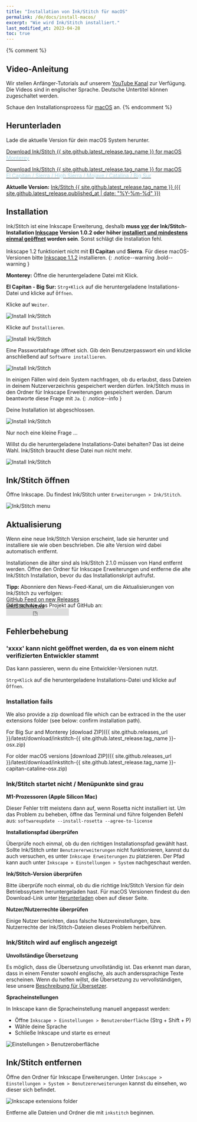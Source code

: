 ```yaml
---
title: "Installation von Ink/Stitch für macOS"
permalink: /de/docs/install-macos/
excerpt: "Wie wird Ink/Stitch installiert."
last_modified_at: 2023-04-28
toc: true
---
```

{% comment %}
## Video-Anleitung

Wir stellen Anfänger-Tutorials auf unserem <i class="fab fa-youtube"></i> [YouTube Kanal](https://www.youtube.com/c/InkStitch) zur Verfügung. Die Videos sind in englischer Sprache. Deutsche Untertitel können zugeschaltet werden.

Schaue den Installationsprozess für <i class="fab fa-apple"></i> [macOS](https://www.youtube.com/watch?v=gmOVLNh9cu8&list=PLvlbfDmZyXG1ORmeqHdp4aP7J71e7icJP&index=3) an.
{% endcomment %}

## Herunterladen
Lade die aktuelle Version für dein macOS System herunter.

<p><a href="{{ site.github.releases_url }}/latest/download/inkstitch-{{ site.github.latest_release.tag_name }}-osx.pkg" class="btn btn--info btn--large"><i class="fa fa-download " ></i> Download Ink/Stitch {{ site.github.latest_release.tag_name }} for macOS<br><span style="color:lightblue;">Monterey</span></a></p>
<p><a href="{{ site.github.releases_url }}/latest/download/inkstitch-{{ site.github.latest_release.tag_name }}-capitan-catalina-osx.pkg" class="btn btn--info btn--large"><i class="fa fa-download " ></i> Download Ink/Stitch {{ site.github.latest_release.tag_name }} for macOS<br><span style="color:lightblue;">El Capitan / Sierra / High Sierra / Mojave / Catalina / Big Sur</span></a></p>

**Aktuelle Version:** [Ink/Stitch {{ site.github.latest_release.tag_name }} ({{ site.github.latest_release.published_at | date: "%Y-%m-%d"  }})](https://github.com/inkstitch/inkstitch/releases/latest)

## Installation

Ink/Stitch ist eine Inkscape Erweiterung, deshalb **muss <span style="text-decoration:underline;">vor</span> der Ink/Stitch-Installation [Inkscape](https://inkscape.org/release/) Version 1.0.2 oder höher <span style="text-decoration:underline;">installiert und mindestens einmal geöffnet</span> worden sein**. Sonst schlägt die Installation fehl.<br><br>
Inkscape 1.2 funktioniert nicht mit **El Capitan** und **Sierra**. Für diese macOS-Versionen bitte [Inkscape 1.1.2](https://inkscape.org/release/1.1.2/platforms/) installieren.
{: .notice--warning .bold--warning }

**Monterey:** Öffne die heruntergeladene Datei mit Klick.

**El Capitan - Big Sur:** `Strg+Klick` auf die heruntergeladene Installations-Datei und klicke auf `Öffnen`.

Klicke auf `Weiter`.

![Install Ink/Stitch](/assets/images/docs/de/macos-install/installer01.png)

Klicke auf `Installieren`.

![Install Ink/Stitch](/assets/images/docs/de/macos-install/installer02.png)

Eine Passwortabfrage öffnet sich. Gib dein Benutzerpasswort ein und klicke anschließend auf `Software installieren`.

![Install Ink/Stitch](/assets/images/docs/de/macos-install/installer03.png)

In einigen Fällen wird dein System nachfragen, ob du erlaubst, dass Dateien in deinem Nutzerverzeichnis gespeichert werden dürfen. Ink/Stitch muss in den Ordner für Inkscape Erweiterungen gespeichert werden. Darum beantworte diese Frage mit `Ja`.
{: .notice--info }

Deine Installation ist abgeschlossen.

![Install Ink/Stitch](/assets/images/docs/de/macos-install/installer04.png)

Nur noch eine kleine Frage ...

Willst du die heruntergeladene Installations-Datei behalten? Das ist deine Wahl. Ink/Stitch braucht diese Datei nun nicht mehr.

![Install Ink/Stitch](/assets/images/docs/de/macos-install/installer05.png)

## Ink/Stitch öffnen
Öffne Inkscape. Du findest Ink/Stitch unter `Erweiterungen > Ink/Stitch`.

![Ink/Stitch menu](/assets/images/docs/de/macos-install/inkstitch-extensions-menu.png)

## Aktualisierung

Wenn eine neue Ink/Stitch Version erscheint, lade sie herunter und installiere sie wie oben beschrieben. Die alte Version wird dabei automatisch entfernt.

Installationen die älter sind als Ink/Stitch 2.1.0 müssen von Hand entfernt werden.
Öffne den Ordner für Inkscape Erweiterungen und entferne die alte Ink/Stitch Installation, bevor du das Installationskript aufrufst.

**Tipp:** Abonniere den News-Feed-Kanal, um die Aktualisierungen von Ink/Stitch zu verfolgen:<br>
 <i class="fas fa-fw fa-rss-square" aria-hidden="true" style="color: #ffb400;"></i> [GitHub Feed on new Releases](https://github.com/inkstitch/inkstitch/releases.atom)<br>
 <i class="fas fa-fw fa-rss-square" aria-hidden="true" style="color: #ffb400;"></i> [Ink/Stitch News](/feed.xml)<br> 
{: .notice--info }

<p class="notice--info" style="margin-top: -3.5em !important;">Oder schaue das Projekt auf GitHub an:<br><iframe style="display: inline-block;" src="https://ghbtns.com/github-btn.html?user=inkstitch&repo=inkstitch&type=watch&count=true&v=2" frameborder="0" scrolling="0" width="170px" height="20px"></iframe></p>

## Fehlerbehebung

### 'xxxx' kann nicht geöffnet werden, da es von einem nicht verifizierten Entwickler stammt

Das kann passieren, wenn du eine Entwickler-Versionen nutzt.

`Strg+Klick` auf die heruntergeladene Installations-Datei und klicke auf `Öffnen`.

### Installation fails

We also provide a zip download file which can be extraced in the the user extensions folder (see below: confirm installation path).

For Big Sur and Monterey [dowload ZIP]({{ site.github.releases_url }}/latest/download/inkstitch-{{ site.github.latest_release.tag_name }}-osx.zip)

For older macOS versions [download ZIP]({{ site.github.releases_url }}/latest/download/inkstitch-{{ site.github.latest_release.tag_name }}-capitan-cataline-osx.zip)

### Ink/Stitch startet nicht / Menüpunkte sind grau

**M1-Prozessoren (Apple Silicon Mac)**

Dieser Fehler tritt meistens dann auf, wenn Rosetta nicht installiert ist. Um das Problem zu beheben, öffne das Terminal und führe folgenden Befehl aus: `softwareupdate --install-rosetta --agree-to-license` 

**Installationspfad überprüfen**

Überprüfe noch einmal, ob du den richtigen Installationspfad gewählt hast. Sollte Ink/Stitch unter `Benutzererweiterungen` nicht funktionieren, kannst du auch versuchen, es unter `Inkscape Erweiterungen` zu platzieren.
Der Pfad kann auch unter `Inkscape > Einstellungen > System` nachgeschaut werden.

**Ink/Stitch-Version überprüfen**

Bitte überprüfe noch einmal, ob du die richtige Ink/Stitch Version für dein Betriebssytsem heruntergeladen hast.
Für macOS Versionen findest du den Download-Link unter [Herunterladen](#herunterladen) oben auf dieser Seite.

**Nutzer/Nutzerrechte überprüfen**

Einige Nutzer berichten, dass falsche Nutzereinstellungen, bzw. Nutzerrechte der Ink/Stitch-Dateien dieses Problem herbeiführen.

### Ink/Stitch wird auf englisch angezeigt

**Unvollständige Übersetzung**

Es möglich, dass die Übersetzung unvollständig ist. Das erkennt man daran, dass in einem Fenster sowohl englische, als auch anderssprachige Texte erscheinen.
Wenn du helfen willst, die Übersetzung zu vervollständigen, lese unsere [Beschreibung für Übersetzer](/de/developers/localize/).

**Spracheinstellungen**

In Inkscape kann die Spracheinstellung manuell angepasst werden:
  * Öffne `Inkscape > Einstellungen > Benutzeroberfläche` (Strg + Shift + P)
  * Wähle deine Sprache
  * Schließe Inkscape und starte es erneut

![Einstellungen > Benutzeroberfläche](/assets/images/docs/de/preferences_language.png)

## Ink/Stitch entfernen

Öffne den Ordner für Inkscape Erweiterungen. Unter `Inkscape > Einstellungen > System > Benutzererweiterungen` kannst du einsehen, wo dieser sich befindet.

![Inkscape extensions folder](/assets/images/docs/de/extensions-folder-location-macos.jpg)

Entferne alle Dateien und Ordner die mit `inkstitch` beginnen.
